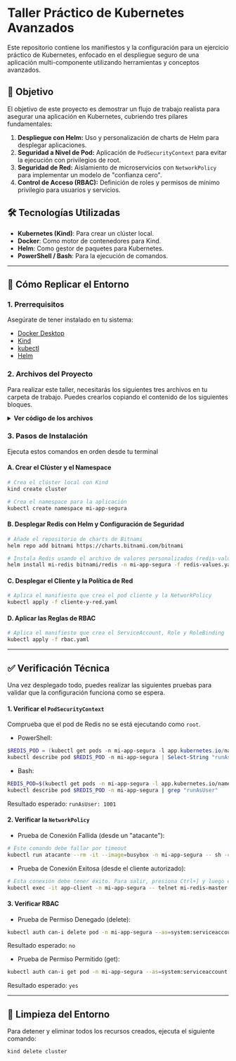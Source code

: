 # Taller Práctico de Kubernetes Avanzados

Este repositorio contiene los manifiestos y la configuración para un ejercicio práctico de Kubernetes, enfocado en el despliegue seguro de una aplicación multi-componente utilizando herramientas y conceptos avanzados.

## 🎯 Objetivo
El objetivo de este proyecto es demostrar un flujo de trabajo realista para asegurar una aplicación en Kubernetes, cubriendo tres pilares fundamentales:
1.  **Despliegue con Helm:** Uso y personalización de charts de Helm para desplegar aplicaciones.
2.  **Seguridad a Nivel de Pod:** Aplicación de `PodSecurityContext` para evitar la ejecución con privilegios de root.
3.  **Seguridad de Red:** Aislamiento de microservicios con `NetworkPolicy` para implementar un modelo de "confianza cero".
4.  **Control de Acceso (RBAC):** Definición de roles y permisos de mínimo privilegio para usuarios y servicios.

## 🛠️ Tecnologías Utilizadas
* **Kubernetes (Kind)**: Para crear un clúster local.
* **Docker**: Como motor de contenedores para Kind.
* **Helm**: Como gestor de paquetes para Kubernetes.
* **PowerShell / Bash**: Para la ejecución de comandos.

---

## 🚀 Cómo Replicar el Entorno

### 1. Prerrequisitos
Asegúrate de tener instalado en tu sistema:
* [Docker Desktop](https://www.docker.com/products/docker-desktop/)
* [Kind](https://kind.sigs.k8s.io/docs/user/quick-start/)
* [kubectl](https://kubernetes.io/docs/tasks/tools/)
* [Helm](https://helm.sh/docs/intro/install/)

### 2. Archivos del Proyecto
Para realizar este taller, necesitarás los siguientes tres archivos en tu carpeta de trabajo. Puedes crearlos copiando el contenido de los siguientes bloques.

<details>
<summary><b> Ver código de los archivos </b></summary>

#### `redis-values.yaml`
Este archivo personaliza el despliegue de Redis con Helm, aplicando configuraciones de seguridad.
```yaml
auth:
  enabled: true
  password: "MiPasswordSegura123"

master:
  podSecurityContext:
    enabled: true
    fsGroup: 1001
    runAsUser: 1001
  containerSecurityContext:
    enabled: true
    runAsUser: 1001
    runAsNonRoot: true
    allowPrivilegeEscalation: false

replica:
  replicaCount: 0

sentinel:
  enabled: false
```

#### `cliente-y-red.yaml`
Este manifiesto despliega un pod cliente autorizado y la `NetworkPolicy` que aísla la base de datos
```yaml
apiVersion: v1
kind: Pod
metadata:
  name: app-client
  namespace: mi-app-segura
  labels:
    app: client
spec:
  containers:
  - name: net-utils
    image: busybox
    command: ["sleep", "3600"]
---
apiVersion: networking.k8s.io/v1
kind: NetworkPolicy
metadata:
  name: redis-allow-client
  namespace: mi-app-segura
spec:
  podSelector:
    matchLabels:
      app.kubernetes.io/name: redis
  policyTypes:
  - Ingress
  ingress:
  - from:
    - podSelector:
        matchLabels:
          app: client
    ports:
    - protocol: TCP
      port: 6379
```

#### rbac.yaml
Este manifiesto define un `ServiceAccout` con permisos de solo lectura sobre los pods.
```yaml
apiVersion: rbac.authorization.k8s.io/v1
kind: Role
metadata:
  namespace: mi-app-segura
  name: pod-reader
rules:
- apiGroups: [""]
  resources: ["pods"]
  verbs: ["get", "list", "watch"]
---
apiVersion: v1
kind: ServiceAccount
metadata:
  name: devops-user
  namespace: mi-app-segura
---
apiVersion: rbac.authorization.k8s.io/v1
kind: RoleBinding
metadata:
  name: read-pods-binding
  namespace: mi-app-segura
subjects:
- kind: ServiceAccount
  name: devops-user
  namespace: mi-app-segura
roleRef:
  kind: Role
  name: pod-reader
  apiGroup: rbac.authorization.k8s.io
```
</details>

### 3. Pasos de Instalación
Ejecuta estos comandos en orden desde tu terminal

#### A. Crear el Clúster y el Namespace
```bash
# Crea el clúster local con Kind
kind create cluster

# Crea el namespace para la aplicación
kubectl create namespace mi-app-segura
```

#### B. Desplegar Redis con Helm y Configuración de Seguridad
```bash
# Añade el repositorio de charts de Bitnami
helm repo add bitnami https://charts.bitnami.com/bitnami

# Instala Redis usando el archivo de valores personalizados (redis-values.yaml)
helm install mi-redis bitnami/redis -n mi-app-segura -f redis-values.yaml
```

#### C. Desplegar el Cliente y la Política de Red
```bash
# Aplica el manifiesto que crea el pod cliente y la NetworkPolicy
kubectl apply -f cliente-y-red.yaml
```

#### D. Aplicar las Reglas de RBAC
```bash
# Aplica el manifiesto que crea el ServiceAccount, Role y RoleBinding
kubectl apply -f rbac.yaml
```

---

## ✅ Verificación Técnica
Una vez desplegado todo, puedes realizar las siguientes pruebas para validar que la configuración funciona como se espera.

#### 1. Verificar el `PodSecurityContext`
Comprueba que el pod de Redis no se está ejecutando como `root`.
* PowerShell:
```powershell
$REDIS_POD = (kubectl get pods -n mi-app-segura -l app.kubernetes.io/name=redis -o jsonpath='{.items[0].metadata.name}')
kubectl describe pod $REDIS_POD -n mi-app-segura | Select-String "runAsUser"
```

* Bash:
```bash
REDIS_POD=$(kubectl get pods -n mi-app-segura -l app.kubernetes.io/name=redis -o jsonpath='{.items[0].metadata.name}')
kubectl describe pod $REDIS_POD -n mi-app-segura | grep "runAsUser"
```
Resultado esperado: `runAsUser: 1001`

#### 2. Verificar la `NetworkPolicy`
* Prueba de Conexión Fallida (desde un "atacante"):
```bash
# Este comando debe fallar por timeout
kubectl run atacante --rm -it --image=busybox -n mi-app-segura -- sh -c "telnet -w 2 mi-redis-master.mi-app-segura.svc.cluster.local 6379"
```
* Prueba de Conexión Exitosa (desde el cliente autorizado):
```bash
# Esta conexión debe tener éxito. Para salir, presiona Ctrl+] y luego escribe 'quit'.
kubectl exec -it app-client -n mi-app-segura -- telnet mi-redis-master.mi-app-segura.svc.cluster.local 6379
```

#### 3. Verificar RBAC
* Prueba de Permiso Denegado (delete):
```bash
kubectl auth can-i delete pod -n mi-app-segura --as=system:serviceaccount:mi-app-segura:devops-user
```
Resultado esperado: `no`
* Prueba de Permiso Permitido (get):
```bash
kubectl auth can-i get pod -n mi-app-segura --as=system:serviceaccount:mi-app-segura:devops-user
```
Resultado esperado: `yes`

---

## 🧹 Limpieza del Entorno
Para detener y eliminar todos los recursos creados, ejecuta el siguiente comando:
```bash
kind delete cluster
```
